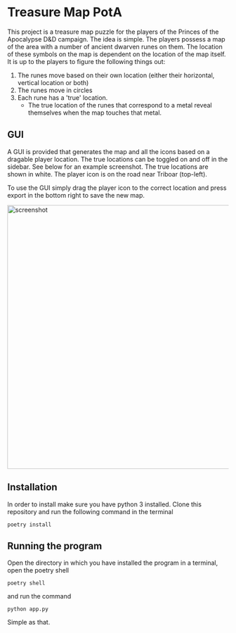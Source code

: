 # Treasure Map PotA
This project is a treasure map puzzle for the players of the Princes of the Apocalypse D&D campaign. The idea is simple. The players possess a map of the area with a number of ancient dwarven runes on them. The location of these symbols on the map is dependent on the location of the map itself. It is up to the players to figure the following things out:
1. The runes move based on their own location (either their horizontal, vertical location or both)
2. The runes move in circles
3. Each rune has a 'true' location.
    - The true location of the runes that correspond to a metal reveal themselves when the map touches that metal.

## GUI 
A GUI is provided that generates the map and all the icons based on a dragable player location. The true locations can be toggled on and off in the sidebar. See below for an example screenshot. The true locations are shown in white. The player icon is on the road near Triboar (top-left).

To use the GUI simply drag the player icon to the correct location and press export in the bottom right to save the new map.

<img src="images/Screenshot.png" alt="screenshot" width="600"/>



## Installation
In order to install make sure you have python 3 installed. Clone this repository and run the following command in the terminal

```poetry install```

## Running the program
Open the directory in which you have installed the program in a terminal, open the poetry shell

```poetry shell```

and run the command

```python app.py```

Simple as that.